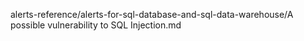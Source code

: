 alerts-reference/alerts-for-sql-database-and-sql-data-warehouse/A possible vulnerability to SQL Injection.md